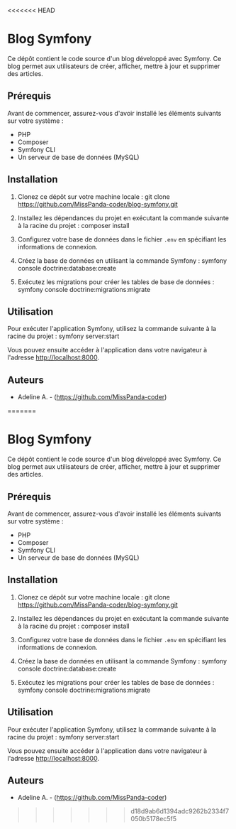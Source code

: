 <<<<<<< HEAD
# Blog Symfony

Ce dépôt contient le code source d'un blog développé avec Symfony. Ce blog permet aux utilisateurs de créer, afficher, mettre à jour et supprimer des articles.


## Prérequis

Avant de commencer, assurez-vous d'avoir installé les éléments suivants sur votre système :

- PHP
- Composer
- Symfony CLI
- Un serveur de base de données (MySQL)


## Installation

1. Clonez ce dépôt sur votre machine locale : git clone https://github.com/MissPanda-coder/blog-symfony.git

2. Installez les dépendances du projet en exécutant la commande suivante à la racine du projet : composer install

3. Configurez votre base de données dans le fichier `.env` en spécifiant les informations de connexion.

4. Créez la base de données en utilisant la commande Symfony : symfony console doctrine:database:create

5. Exécutez les migrations pour créer les tables de base de données : symfony console doctrine:migrations:migrate


## Utilisation

Pour exécuter l'application Symfony, utilisez la commande suivante à la racine du projet : symfony server:start

Vous pouvez ensuite accéder à l'application dans votre navigateur à l'adresse [http://localhost:8000](http://localhost:8000).


## Auteurs

- Adeline A. - (https://github.com/MissPanda-coder)







=======
# Blog Symfony

Ce dépôt contient le code source d'un blog développé avec Symfony. Ce blog permet aux utilisateurs de créer, afficher, mettre à jour et supprimer des articles.


## Prérequis

Avant de commencer, assurez-vous d'avoir installé les éléments suivants sur votre système :

- PHP
- Composer
- Symfony CLI
- Un serveur de base de données (MySQL)


## Installation

1. Clonez ce dépôt sur votre machine locale : git clone https://github.com/MissPanda-coder/blog-symfony.git

2. Installez les dépendances du projet en exécutant la commande suivante à la racine du projet : composer install

3. Configurez votre base de données dans le fichier `.env` en spécifiant les informations de connexion.

4. Créez la base de données en utilisant la commande Symfony : symfony console doctrine:database:create

5. Exécutez les migrations pour créer les tables de base de données : symfony console doctrine:migrations:migrate


## Utilisation

Pour exécuter l'application Symfony, utilisez la commande suivante à la racine du projet : symfony server:start

Vous pouvez ensuite accéder à l'application dans votre navigateur à l'adresse [http://localhost:8000](http://localhost:8000).


## Auteurs

- Adeline A. - (https://github.com/MissPanda-coder)







>>>>>>> d18d9ab6d1394adc9262b2334f7050b5178ec5f5
